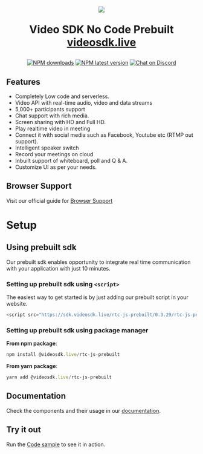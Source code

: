 <h1 align="center">
  <img src="https://static.zujonow.com/videosdk.live/videosdk_logo_circle_big.png"/><br/>
<p align="center">
  Video SDK No Code Prebuilt<br/>
  <a href="https://videosdk.live/">videosdk.live</a>
</p>
</h1>

<p align="center">
  <a href="https://www.npmjs.com/package/@videosdk.live/rtc-js-prebuilt"><img src="https://img.shields.io/npm/dw/@videosdk.live/rtc-js-prebuilt.svg?style=for-the-badge" alt="NPM downloads"></a>
  <a href="https://www.npmjs.com/package/@videosdk.live/rtc-js-prebuilt"><img src="https://img.shields.io/npm/v/@videosdk.live/rtc-js-prebuilt/latest.svg?style=for-the-badge" alt="NPM latest version"></a>
   <a href="https://discord.com/invite/f2WsNDN9S5"><img src="https://img.shields.io/discord/876774498798551130?color=%237289da&label=Chat%20on%20Discrd&style=for-the-badge" alt="Chat on Discord"></a>
</p>

## Features

- Completely Low code and serverless.
- Video API with real-time audio, video and data streams
- 5,000+ participants support
- Chat support with rich media.
- Screen sharing with HD and Full HD.
- Play realtime video in meeting
- Connect it with social media such as Facebook, Youtube etc (RTMP out support).
- Intelligent speaker switch
- Record your meetings on cloud
- Inbuilt support of whiteboard, poll and Q & A.
- Customize UI as per your needs.

## Browser Support

Visit our official guide for [Browser Support](https://docs.videosdk.live/docs/realtime-communication/see-also/device-browser-support)

# Setup

## Using prebuilt sdk

Our prebuilt sdk enables opportunity to integrate real time communication with your application with just 10 minutes.

### Setting up prebuilt sdk using `<script>`

The easiest way to get started is by just adding our prebuilt script in your website.

```js
<script src="https://sdk.videosdk.live/rtc-js-prebuilt/0.3.29/rtc-js-prebuilt.js"></script>
```

### Setting up prebuilt sdk using package manager

**From npm package**:

```js
npm install @videosdk.live/rtc-js-prebuilt
```

**From yarn package**:

```js
yarn add @videosdk.live/rtc-js-prebuilt
```

## Documentation

Check the components and their usage in our [documentation](https://docs.videosdk.live/docs/realtime-communication/sdk-reference/prebuilt-sdk-js/video-sdk-meeting).

## Try it out

Run the [Code sample](https://github.com/videosdk-live/videosdk-rtc-react-prebuilt-example) to see it in action.
